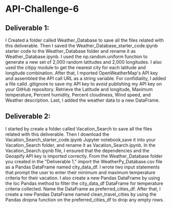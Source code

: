 # API-Challenge-6

## Deliverable 1:
I Created a folder called Weather_Database to save all the files related with this deliverable. Then I saved the Weather_Database_starter_code.ipynb starter code to the Weather_Database folder and rename it as Weather_Database.ipynb. I used the np.random.uniform function to generate a new set of 2,000 random latitudes and 2,000 longitudes. I also used the citipy module to get the nearest city for each latitude and longitude combination. After that, I mported OpenWeatherMap's API key and assembled the API call URL as a string variable. For confidiality, I added a file calld .gitignore to save my API key to avoid publishing my API key on your GitHub repository. Retrieve the Latitude and longitude, Maximum temperature, Percent humidity, Percent cloudiness, Wind speed, and Weather description. Last, I added the weather data to a new DataFrame.

## Deliverable 2:
I started by create a folder called Vacation_Search to save all the files related with this deliverable. Then I download the Vacation_Search_starter_code.ipynb Jupyter notebook,save it into your Vacation_Search folder, and rename it as Vacation_Search.ipynb. In the Vacation_Search.ipynb file, I ensured that the dependencies and the Geoapify API key is imported correctly. From the Weather_Database folder you created in the "Deliverable 1," import the WeatherPy_Database.csv file as a Pandas DataFrame named city_data_df. I wrote two input statements that prompt the user to enter their minimum and maximum temperature criteria for their vacation. I also create a new Pandas DataFrame by using the loc Pandas method to filter the city_data_df DataFrame for temperature criteria collected. Name the DataFrame as preferred_cities_df. After that, I create a new Pandas DataFrame named clean_travel_cities by using the Pandas dropna function on the preferred_cities_df to drop any empty rows.


























